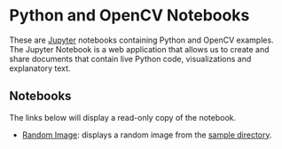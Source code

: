 # Python and OpenCV Notebooks

These are [Jupyter] notebooks containing Python and OpenCV examples. The Jupyter Notebook is a web application that allows us to create and share documents that contain live Python code, visualizations and explanatory text.

## Notebooks

The links below will display a read-only copy of the notebook.

- [Random Image](Random%20Image.ipynb): displays a random image from the [sample directory](RealFullField/).

[jupyter]: http://jupyter.org
